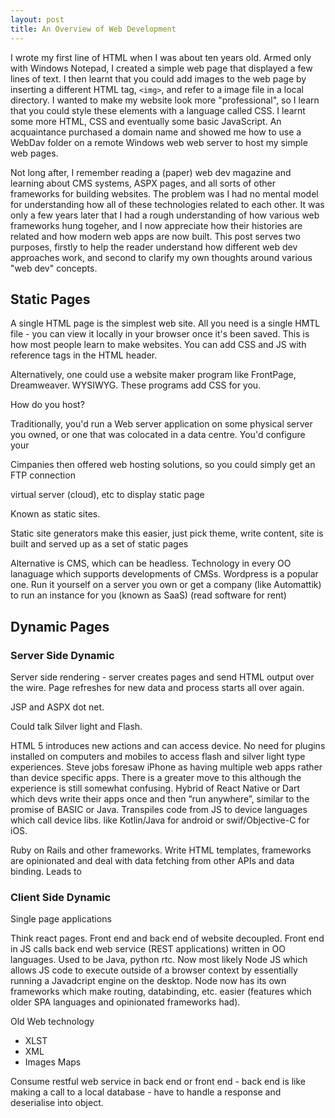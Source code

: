 ```yaml
---
layout: post
title: An Overview of Web Development
--- 
```


I wrote my first line of HTML when I was about ten years old. Armed only with Windows Notepad, I created a simple web page that displayed a few lines of text. I then learnt that you could add images to the web page by inserting a different HTML tag, `<img>`, and refer to a image file in a local directory. I wanted to make my website look more "professional", so I learn that you could style these elements with a language called CSS. 
I learnt some more HTML, CSS and eventually some basic JavaScript. An acquaintance purchased a domain name and showed me how to use a WebDav folder on a remote Windows web web server to host my simple web pages.

Not long after, I remember reading a (paper) web dev magazine and learning about CMS systems, ASPX pages, and all sorts of other frameworks for building websites. The problem was I had no mental model for understanding how all of these technologies related to each other. It was only a few years later that I had a rough understanding of how various web frameworks hung togeher, and I now appreciate how their histories are related and how modern web apps are now built. This post serves two purposes, firstly to help the reader understand how different web dev approaches work, and second to clarify my own thoughts around various "web dev" concepts. 


## Static Pages

A single HTML page is the simplest web site. All you need is a single HMTL file - you can view it locally in your browser once it's been saved.  This is how most people learn to make websites. You can add CSS and JS with reference tags in the HTML header.

Alternatively, one could use a website maker program like FrontPage, Dreamweaver. WYSIWYG. These programs add CSS for you.

How do you host? 

Traditionally, you'd run a Web server application on some physical server you owned, or one that was colocated in a data centre. You'd configure your 

Cimpanies  then offered web hosting solutions, so you could simply get an FTP connection 

 virtual server (cloud), etc to display static page 

Known as static sites. 

Static site generators make this easier, just pick theme, write content, site is built and served up as a set of static pages

Alternative is CMS, which can be headless. Technology in every OO lanaguage which supports developments of CMSs. Wordpress is a popular one. Run it yourself on a server you own or get a company (like Automattik) to run an instance for you (known as SaaS) (read software for rent) 


## Dynamic Pages

<h3> Server Side Dynamic </h3>

Server side rendering - server creates pages and send HTML output over the wire. Page refreshes for new data and process starts all over again. 

JSP and ASPX dot net. 

Could talk Silver light and Flash.  

HTML 5 introduces new actions and can access device. No need for plugins installed on computers and mobiles to access flash and silver light type experiences. Steve jobs foresaw iPhone as having multiple web apps rather than device specific apps. There is a greater move to this although the experience is still somewhat confusing. Hybrid of React Native or Dart which devs write their apps once and then “run anywhere”, similar to the promise of BASIC or Java. Transpiles code from JS to device languages which call device libs. like Kotlin/Java for android or swif/Objective-C for iOS. 

Ruby on Rails and other frameworks. Write HTML templates, frameworks are opinionated and deal with data fetching from other APIs and data binding. Leads to


<h3>Client Side Dynamic</h3>

Single page applications 

Think react pages. Front end and back end of website decoupled. Front end in JS calls back end web service (REST applications) written in OO languages. Used to be Java, python rtc. Now most likely Node JS which allows JS code to execute outside of a browser context by essentially running a Javadcript engine on the desktop. Node now has its own frameworks which make routing, databinding, etc. easier (features which older SPA languages and opinionated frameworks had). 


Old Web technology 

- XLST 
- XML 
- Images Maps 


Consume restful web service in back end or front end - back end is like making a call to a local database - have to handle a response and deserialise into object.

</body>
</html>